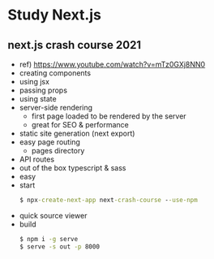 # Study Next.js

## next.js crash course 2021
  - ref) https://www.youtube.com/watch?v=mTz0GXj8NN0
  - creating components
  - using jsx
  - passing props
  - using state
  - server-side rendering
    - first page loaded to be rendered by the server
    - great for SEO & performance
  - static site generation (next export)
  - easy page routing
    - pages directory
  - API routes
  - out of the box typescript & sass
  - easy 
  - start
      ``` cmd
      $ npx-create-next-app next-crash-course --use-npm
      ```
  - quick source viewer
  - build
      ``` cmd
      $ npm i -g serve
      $ serve -s out -p 8000
      ```